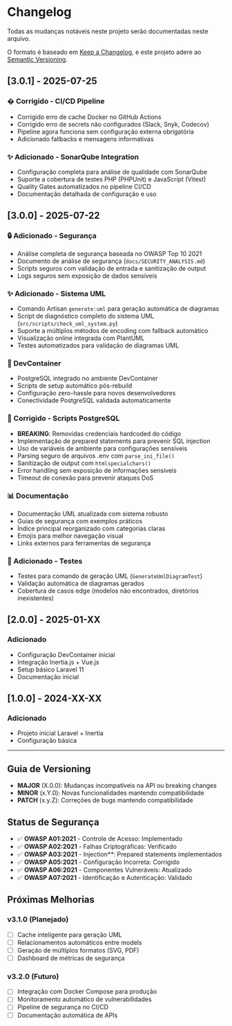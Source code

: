 # Changelog

Todas as mudanças notáveis neste projeto serão documentadas neste arquivo.

O formato é baseado em [Keep a Changelog](https://keepachangelog.com/en/1.0.0/),
e este projeto adere ao [Semantic Versioning](https://semver.org/spec/v2.0.0.html).

## [3.0.1] - 2025-07-25

### � Corrigido - CI/CD Pipeline

-   Corrigido erro de cache Docker no GitHub Actions
-   Corrigido erro de secrets não configurados (Slack, Snyk, Codecov)
-   Pipeline agora funciona sem configuração externa obrigatória
-   Adicionado fallbacks e mensagens informativas

### ✨ Adicionado - SonarQube Integration

-   Configuração completa para análise de qualidade com SonarQube
-   Suporte a cobertura de testes PHP (PHPUnit) e JavaScript (Vitest)
-   Quality Gates automatizados no pipeline CI/CD
-   Documentação detalhada de configuração e uso

## [3.0.0] - 2025-07-22

### 🔒 Adicionado - Segurança

-   Análise completa de segurança baseada no OWASP Top 10 2021
-   Documento de análise de segurança (`docs/SECURITY_ANALYSIS.md`)
-   Scripts seguros com validação de entrada e sanitização de output
-   Logs seguros sem exposição de dados sensíveis

### ✨ Adicionado - Sistema UML

-   Comando Artisan `generate:uml` para geração automática de diagramas
-   Script de diagnóstico completo do sistema UML (`src/scripts/check_uml_system.py`)
-   Suporte a múltiplos métodos de encoding com fallback automático
-   Visualização online integrada com PlantUML
-   Testes automatizados para validação de diagramas UML

### 🐳 DevContainer

-   PostgreSQL integrado no ambiente DevContainer
-   Scripts de setup automático pós-rebuild
-   Configuração zero-hassle para novos desenvolvedores
-   Conectividade PostgreSQL validada automaticamente

### 🔧 Corrigido - Scripts PostgreSQL

-   **BREAKING**: Removidas credenciais hardcoded do código
-   Implementação de prepared statements para prevenir SQL injection
-   Uso de variáveis de ambiente para configurações sensíveis
-   Parsing seguro de arquivos .env com `parse_ini_file()`
-   Sanitização de output com `htmlspecialchars()`
-   Error handling sem exposição de informações sensíveis
-   Timeout de conexão para prevenir ataques DoS

### 📊 Documentação

-   Documentação UML atualizada com sistema robusto
-   Guias de segurança com exemplos práticos
-   Índice principal reorganizado com categorias claras
-   Emojis para melhor navegação visual
-   Links externos para ferramentas de segurança

### 🧪 Adicionado - Testes

-   Testes para comando de geração UML (`GenerateUmlDiagramTest`)
-   Validação automática de diagramas gerados
-   Cobertura de casos edge (modelos não encontrados, diretórios inexistentes)

## [2.0.0] - 2025-01-XX

### Adicionado

-   Configuração DevContainer inicial
-   Integração Inertia.js + Vue.js
-   Setup básico Laravel 11
-   Documentação inicial

## [1.0.0] - 2024-XX-XX

### Adicionado

-   Projeto inicial Laravel + Inertia
-   Configuração básica

---

## Guia de Versioning

-   **MAJOR** (X.0.0): Mudanças incompatíveis na API ou breaking changes
-   **MINOR** (x.Y.0): Novas funcionalidades mantendo compatibilidade
-   **PATCH** (x.y.Z): Correções de bugs mantendo compatibilidade

## Status de Segurança

-   ✅ **OWASP A01:2021** - Controle de Acesso: Implementado
-   ✅ **OWASP A02:2021** - Falhas Criptográficas: Verificado
-   ✅ **OWASP A03:2021** - Injection\*\*: Prepared statements implementados
-   ✅ **OWASP A05:2021** - Configuração Incorreta: Corrigido
-   ✅ **OWASP A06:2021** - Componentes Vulneráveis: Atualizado
-   ✅ **OWASP A07:2021** - Identificação e Autenticação: Validado

## Próximas Melhorias

### v3.1.0 (Planejado)

-   [ ] Cache inteligente para geração UML
-   [ ] Relacionamentos automáticos entre models
-   [ ] Geração de múltiplos formatos (SVG, PDF)
-   [ ] Dashboard de métricas de segurança

### v3.2.0 (Futuro)

-   [ ] Integração com Docker Compose para produção
-   [ ] Monitoramento automático de vulnerabilidades
-   [ ] Pipeline de segurança no CI/CD
-   [ ] Documentação automática de APIs
